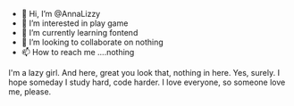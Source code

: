 - 👋 Hi, I’m @AnnaLizzy
- 👀 I’m interested in play game
- 🌱 I’m currently learning fontend
- 💞️ I’m looking to collaborate on nothing
- 📫 How to reach me ....nothing

<!---
AnnaLizzy/AnnaLizzy is a ✨ special ✨ repository because its `README.md` (this file) appears on your GitHub profile.
You can click the Preview link to take a look at your changes.
--->
I'm a lazy girl. And here, great you look that, nothing in here. Yes, surely. I hope someday I study hard, code harder. I love everyone, so someone love me, please.

